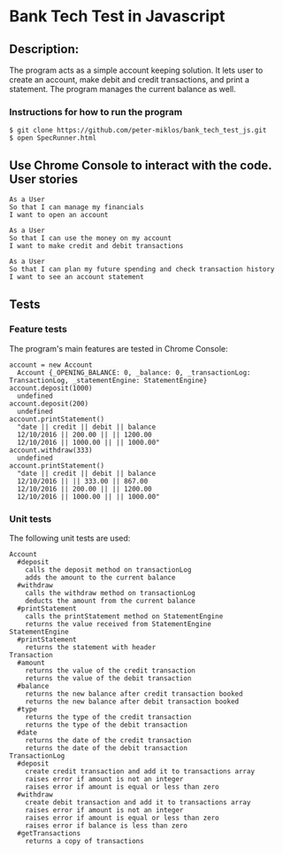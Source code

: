 Bank Tech Test in Javascript
=================

Description:
-------
The program acts as a simple account keeping solution. It lets user to create an account, make debit and credit transactions, and print a statement. The program manages the current balance as well.

### Instructions for how to run the program

```
$ git clone https://github.com/peter-miklos/bank_tech_test_js.git
$ open SpecRunner.html
```
Use Chrome Console to interact with the code.
User stories
-------
```
As a User
So that I can manage my financials
I want to open an account

As a User
So that I can use the money on my account
I want to make credit and debit transactions

As a User
So that I can plan my future spending and check transaction history
I want to see an account statement
```

Tests
-------
### Feature tests
The program's main features are tested in Chrome Console:
```
account = new Account
  Account {_OPENING_BALANCE: 0, _balance: 0, _transactionLog: TransactionLog, _statementEngine: StatementEngine}
account.deposit(1000)
  undefined
account.deposit(200)
  undefined
account.printStatement()
  "date || credit || debit || balance
  12/10/2016 || 200.00 || || 1200.00
  12/10/2016 || 1000.00 || || 1000.00"
account.withdraw(333)
  undefined
account.printStatement()
  "date || credit || debit || balance
  12/10/2016 || || 333.00 || 867.00
  12/10/2016 || 200.00 || || 1200.00
  12/10/2016 || 1000.00 || || 1000.00"
```
### Unit tests
The following unit tests are used:
```
Account
  #deposit
    calls the deposit method on transactionLog
    adds the amount to the current balance
  #withdraw
    calls the withdraw method on transactionLog
    deducts the amount from the current balance
  #printStatement
    calls the printStatement method on StatementEngine
    returns the value received from StatementEngine
StatementEngine
  #printStatement
    returns the statement with header
Transaction
  #amount
    returns the value of the credit transaction
    returns the value of the debit transaction
  #balance
    returns the new balance after credit transaction booked
    returns the new balance after debit transaction booked
  #type
    returns the type of the credit transaction
    returns the type of the debit transaction
  #date
    returns the date of the credit transaction
    returns the date of the debit transaction
TransactionLog
  #deposit
    create credit transaction and add it to transactions array
    raises error if amount is not an integer
    raises error if amount is equal or less than zero
  #withdraw
    create debit transaction and add it to transactions array
    raises error if amount is not an integer
    raises error if amount is equal or less than zero
    raises error if balance is less than zero
  #getTransactions
    returns a copy of transactions
```
